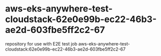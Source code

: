 # aws-eks-anywhere-test-cloudstack-62e0e99b-ec22-46b3-ae2d-603fbe5ff2c2-67
repository for use with E2E test job aws-eks-anywhere-test-cloudstack:62e0e99b-ec22-46b3-ae2d-603fbe5ff2c2-67
